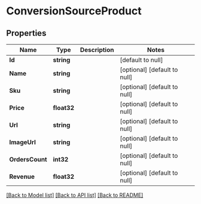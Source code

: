# ConversionSourceProduct

## Properties
Name | Type | Description | Notes
------------ | ------------- | ------------- | -------------
**Id** | **string** |  | [default to null]
**Name** | **string** |  | [optional] [default to null]
**Sku** | **string** |  | [optional] [default to null]
**Price** | **float32** |  | [optional] [default to null]
**Url** | **string** |  | [optional] [default to null]
**ImageUrl** | **string** |  | [optional] [default to null]
**OrdersCount** | **int32** |  | [optional] [default to null]
**Revenue** | **float32** |  | [optional] [default to null]

[[Back to Model list]](../README.md#documentation-for-models) [[Back to API list]](../README.md#documentation-for-api-endpoints) [[Back to README]](../README.md)


